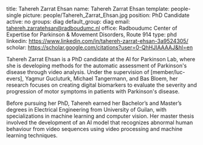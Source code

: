 title: Tahereh Zarrat Ehsan
name: Tahereh Zarrat Ehsan 
template: people-single 
picture: people/Tahereh_Zarrat_Ehsan.jpg
position: PhD Candidate 
active: no 
groups: diag
default_group: diag 
email: tahereh.zarratehsan@radboudumc.nl
office: Radboudumc Center of Expertise for Parkinson & Movement Disorders, Route 914
type: phd 
linkedin: https://www.linkedin.com/in/tahereh-zarrat-ehsan-3a9524305/
scholar: https://scholar.google.com/citations?user=0-QhHJIAAAAJ&hl=en

Tahereh Zarrat Ehsan is a PhD candidate at the AI for Parkinson Lab, where she is developing methods for the automatic assessment of Parkinson's disease through video analysis. Under the supervision of [member/luc-evers], Yagmur Gucluturk, Michael Tangermann, and Bas Bloem, her research focuses on creating digital biomarkers to evaluate the severity and progression of motor symptoms in patients with Parkinson's disease.

Before pursuing her PhD, Tahereh earned her Bachelor’s and Master’s degrees in Electrical Engineering from University of Guilan, with specializations in machine learning and computer vision. Her master thesis involved the development of an AI model that recognizes abnormal human behaviour from video sequences using video processing and machine learning techniques.
